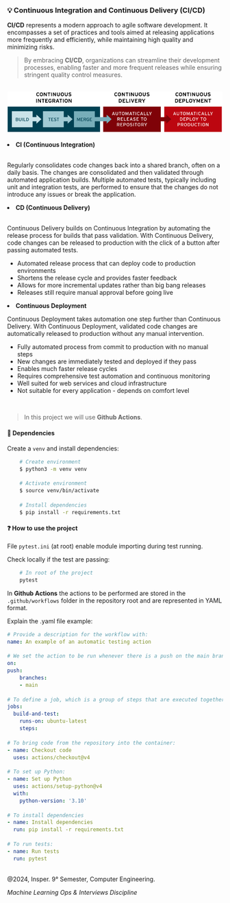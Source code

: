 ### 💡️ Continuous Integration and Continuous Delivery (CI/CD)

**CI/CD** represents a modern approach to agile software development. It encompasses a set of practices and tools aimed at releasing applications more frequently and efficiently, while maintaining high quality and minimizing risks.

> By embracing **CI/CD**, organizations can streamline their development processes, enabling faster and more frequent releases while ensuring stringent quality control measures.
> 
<br>

<div align="center">
    <img src="ci-cd-flow-desktop.png" width="700">
</div>

<br>

<li> <b>CI (Continuous Integration)</b>

<br>Regularly consolidates code changes back into a shared branch, often on a daily basis. The changes are consolidated and then validated through automated application builds. Multiple automated tests, typically including unit and integration tests, are performed to ensure that the changes do not introduce any issues or break the application.
<br>

<li> <b>CD (Continuous Delivery)</b>

<br>Continuous Delivery builds on Continuous Integration by automating the release process for builds that pass validation. With Continuous Delivery, code changes can be released to production with the click of a button after passing automated tests.

   -  Automated release process that can deploy code to production environments
   - Shortens the release cycle and provides faster feedback
   - Allows for more incremental updates rather than big bang releases
   - Releases still require manual approval before going live

</li>

<li> <b> Continuous Deployment </b>

Continuous Deployment takes automation one step further than Continuous Delivery. With Continuous Deployment, validated code changes are automatically released to production without any manual intervention.

  - Fully automated process from commit to production with no manual steps
  - New changes are immediately tested and deployed if they pass
  - Enables much faster release cycles
  - Requires comprehensive test automation and continuous monitoring
  - Well suited for web services and cloud infrastructure
  - Not suitable for every application - depends on comfort level

<br>

> In this project we will use **Github Actions**. 


#### 📌 Dependencies

Create a `venv` and install dependencies:

```bash
    # Create environment
    $ python3 -m venv venv  

    # Activate environment
    $ source venv/bin/activate

    # Install dependencies
    $ pip install -r requirements.txt
``` 

#### ❓️ How to use the project

File `pytest.ini` (at root) enable module importing during test running.

Check locally if the test are passing:

```bash
    # In root of the project
    pytest
```

In **Github Actions** the actions to be performed are stored in the `.github/workflows`  folder in the repository root and are represented in YAML format.

Explain the .yaml file example:

```yaml
# Provide a description for the workflow with:
name: An example of an automatic testing action

# We set the action to be run whenever there is a push on the main branch when doing:
on:
push:
    branches:
    - main

# To define a job, which is a group of steps that are executed together as part of a workflow run, we do:
jobs:
  build-and-test:
    runs-on: ubuntu-latest
    steps:

# To bring code from the repository into the container:
- name: Checkout code
  uses: actions/checkout@v4

# To set up Python:
- name: Set up Python
  uses: actions/setup-python@v4
  with:
    python-version: '3.10'

# To install dependencies
- name: Install dependencies
  run: pip install -r requirements.txt

# To run tests:
- name: Run tests
  run: pytest
```

<br>
@2024, Insper. 9° Semester,  Computer Engineering.
<br>

_Machine Learning Ops & Interviews Discipline_